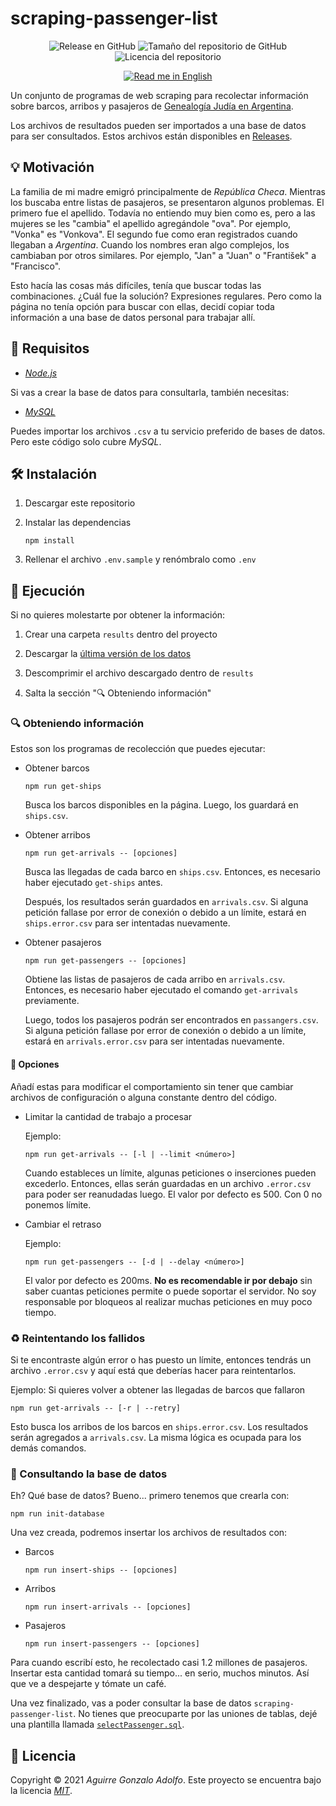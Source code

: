 # scraping-passenger-list

<div align='center'>

![Release en GitHub](https://img.shields.io/github/v/release/gonza7aav/scraping-passenger-list?label=release&color=informational)
![Tamaño del repositorio de GitHub](https://img.shields.io/github/repo-size/gonza7aav/scraping-passenger-list?label=tamaño&color=informational)
![Licencia del repositorio](https://img.shields.io/github/license/gonza7aav/scraping-passenger-list?label=licencia&color=informational)

[![Read me in English](https://img.shields.io/badge/Read%20me%20in-English-brightgreen)](README.en.md)

</div>

Un conjunto de programas de web scraping para recolectar información sobre barcos, arribos y pasajeros de [Genealogía Judía en Argentina](https://www.hebrewsurnames.com/).

Los archivos de resultados pueden ser importados a una base de datos para ser consultados. Estos archivos están disponibles en [Releases](https://github.com/gonza7aav/scraping-passenger-list/releases).

## 💡 Motivación

La familia de mi madre emigró principalmente de _República Checa_. Mientras los buscaba entre listas de pasajeros, se presentaron algunos problemas. El primero fue el apellido. Todavía no entiendo muy bien como es, pero a las mujeres se les "cambia" el apellido agregándole "ova". Por ejemplo, "Vonka" es "Vonkova". El segundo fue como eran registrados cuando llegaban a _Argentina_. Cuando los nombres eran algo complejos, los cambiaban por otros similares. Por ejemplo, "Jan" a "Juan" o "František" a "Francisco".

Esto hacía las cosas más difíciles, tenía que buscar todas las combinaciones. ¿Cuál fue la solución? Expresiones regulares. Pero como la página no tenía opción para buscar con ellas, decidí copiar toda información a una base de datos personal para trabajar allí.

## 🚧 Requisitos

- _[Node.js](https://nodejs.org/)_

Si vas a crear la base de datos para consultarla, también necesitas:

- _[MySQL](https://www.mysql.com/)_

Puedes importar los archivos `.csv` a tu servicio preferido de bases de datos. Pero este código solo cubre _MySQL_.

## 🛠️ Instalación

1. Descargar este repositorio

2. Instalar las dependencias

   ```console
   npm install
   ```

3. Rellenar el archivo `.env.sample` y renómbralo como `.env`

## 🚀 Ejecución

Si no quieres molestarte por obtener la información:

1. Crear una carpeta `results` dentro del proyecto

2. Descargar la [última versión de los datos](https://github.com/gonza7aav/scraping-passenger-list/releases)

3. Descomprimir el archivo descargado dentro de `results`

4. Salta la sección "🔍 Obteniendo información"

### 🔍 Obteniendo información

Estos son los programas de recolección que puedes ejecutar:

- Obtener barcos

  ```console
  npm run get-ships
  ```

  Busca los barcos disponibles en la página. Luego, los guardará en `ships.csv`.

- Obtener arribos

  ```console
  npm run get-arrivals -- [opciones]
  ```

  Busca las llegadas de cada barco en `ships.csv`. Entonces, es necesario haber ejecutado `get-ships` antes.

  Después, los resultados serán guardados en `arrivals.csv`. Si alguna petición fallase por error de conexión o debido a un límite, estará en `ships.error.csv` para ser intentadas nuevamente.

- Obtener pasajeros

  ```console
  npm run get-passengers -- [opciones]
  ```

  Obtiene las listas de pasajeros de cada arribo en `arrivals.csv`. Entonces, es necesario haber ejecutado el comando `get-arrivals` previamente.

  Luego, todos los pasajeros podrán ser encontrados en `passangers.csv`. Si alguna petición fallase por error de conexión o debido a un límite, estará en `arrivals.error.csv` para ser intentadas nuevamente.

#### 🚩 Opciones

Añadí estas para modificar el comportamiento sin tener que cambiar archivos de configuración o alguna constante dentro del código.

- Limitar la cantidad de trabajo a procesar

  Ejemplo:

  ```console
  npm run get-arrivals -- [-l | --limit <número>]
  ```

  Cuando estableces un límite, algunas peticiones o inserciones pueden excederlo. Entonces, ellas serán guardadas en un archivo `.error.csv` para poder ser reanudadas luego. El valor por defecto es 500. Con 0 no ponemos límite.

- Cambiar el retraso

  Ejemplo:

  ```console
  npm run get-passengers -- [-d | --delay <número>]
  ```

  El valor por defecto es 200ms. **No es recomendable ir por debajo** sin saber cuantas peticiones permite o puede soportar el servidor. No soy responsable por bloqueos al realizar muchas peticiones en muy poco tiempo.

### ♻️ Reintentando los fallidos

Si te encontraste algún error o has puesto un límite, entonces tendrás un archivo `.error.csv` y aquí está que deberías hacer para reintentarlos.

Ejemplo: Si quieres volver a obtener las llegadas de barcos que fallaron

```console
npm run get-arrivals -- [-r | --retry]
```

Esto busca los arribos de los barcos en `ships.error.csv`. Los resultados serán agregados a `arrivals.csv`. La misma lógica es ocupada para los demás comandos.

### 🔣 Consultando la base de datos

Eh? Qué base de datos? Bueno... primero tenemos que crearla con:

```console
npm run init-database
```

Una vez creada, podremos insertar los archivos de resultados con:

- Barcos

  ```console
  npm run insert-ships -- [opciones]
  ```

- Arribos

  ```console
  npm run insert-arrivals -- [opciones]
  ```

- Pasajeros

  ```console
  npm run insert-passengers -- [opciones]
  ```

Para cuando escribí esto, he recolectado casi 1.2 millones de pasajeros. Insertar esta cantidad tomará su tiempo... en serio, muchos minutos. Así que ve a despejarte y tómate un café.

Una vez finalizado, vas a poder consultar la base de datos `scraping-passenger-list`. No tienes que preocuparte por las uniones de tablas, dejé una plantilla llamada [`selectPassenger.sql`](src/selectPassenger.sql).

## 📝 Licencia

Copyright © 2021 _Aguirre Gonzalo Adolfo_.
Este proyecto se encuentra bajo la licencia _[MIT](LICENSE)_.

